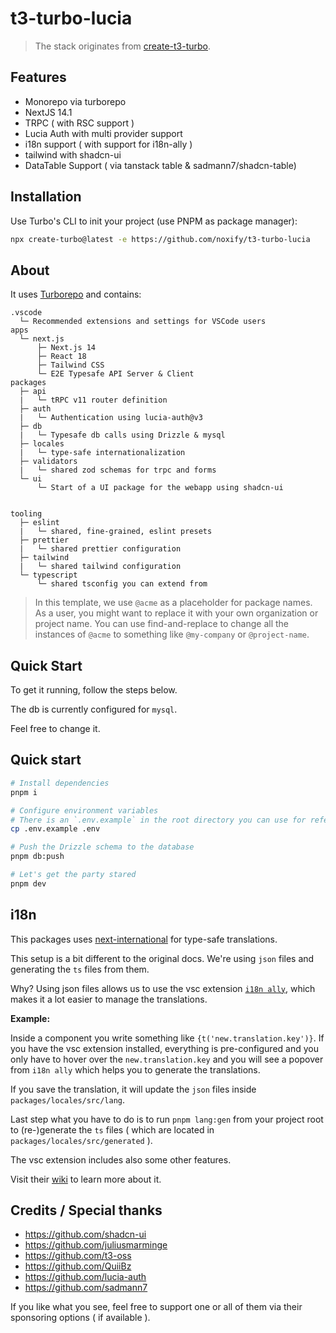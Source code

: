 # t3-turbo-lucia

> The stack originates from [create-t3-turbo](https://github.com/t3-oss/create-t3-turbo).

## Features

* Monorepo via turborepo
* NextJS 14.1
* TRPC ( with RSC support )
* Lucia Auth with multi provider support
* i18n support ( with support for i18n-ally )
* tailwind with shadcn-ui
* DataTable Support ( via tanstack table & sadmann7/shadcn-table)

## Installation

Use Turbo's CLI to init your project (use PNPM as package manager):

```bash
npx create-turbo@latest -e https://github.com/noxify/t3-turbo-lucia
```

## About

It uses [Turborepo](https://turborepo.org) and contains:

```text
.vscode
  └─ Recommended extensions and settings for VSCode users
apps
  └─ next.js
      ├─ Next.js 14
      ├─ React 18
      ├─ Tailwind CSS
      └─ E2E Typesafe API Server & Client
packages
  ├─ api
  |   └─ tRPC v11 router definition
  ├─ auth
  |   └─ Authentication using lucia-auth@v3
  ├─ db
  |   └─ Typesafe db calls using Drizzle & mysql
  ├─ locales
  |   └─ type-safe internationalization
  ├─ validators
  |   └─ shared zod schemas for trpc and forms
  └─ ui
      └─ Start of a UI package for the webapp using shadcn-ui
  

tooling
  ├─ eslint
  |   └─ shared, fine-grained, eslint presets
  ├─ prettier
  |   └─ shared prettier configuration
  ├─ tailwind
  |   └─ shared tailwind configuration
  └─ typescript
      └─ shared tsconfig you can extend from
```

> In this template, we use `@acme` as a placeholder for package names. As a user, you might want to replace it with your own organization or project name. You can use find-and-replace to change all the instances of `@acme` to something like `@my-company` or `@project-name`.

## Quick Start

To get it running, follow the steps below.

The db is currently configured for `mysql`.

Feel free to change it.

## Quick start

```bash
# Install dependencies
pnpm i

# Configure environment variables
# There is an `.env.example` in the root directory you can use for reference
cp .env.example .env

# Push the Drizzle schema to the database
pnpm db:push

# Let's get the party stared
pnpm dev
```

## i18n 

This packages uses [next-international](https://github.com/quiiBz/next-international) for type-safe translations.

This setup is a bit different to the original docs.
We're using `json` files and generating the `ts` files from them.

Why? Using json files allows us to use the vsc extension [`i18n ally`](https://github.com/lokalise/i18n-ally), which makes it a lot easier to manage the translations.


**Example:**

Inside a component you write something like `{t('new.translation.key')}`. If you have the vsc extension installed, everything is pre-configured and you only have to hover over the `new.translation.key` and you will see a popover from `i18n ally` which helps you to generate the translations.

If you save the translation, it will update the `json` files inside `packages/locales/src/lang`.

Last step what you have to do is to run `pnpm lang:gen` from your project root to (re-)generate the `ts` files ( which are located in `packages/locales/src/generated` ).

The vsc extension includes also some other features.

Visit their [wiki](https://github.com/lokalise/i18n-ally/wiki) to learn more about it.

## Credits / Special thanks

* https://github.com/shadcn-ui
* https://github.com/juliusmarminge
* https://github.com/t3-oss 
* https://github.com/QuiiBz
* https://github.com/lucia-auth
* https://github.com/sadmann7

If you like what you see, feel free to support one or all of them via their sponsoring options ( if available ).
